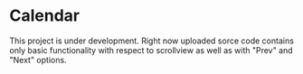 # Calendar
This project is under development. Right now uploaded sorce code contains only basic functionality with respect to scrollview as well as with "Prev" and "Next" options. 
